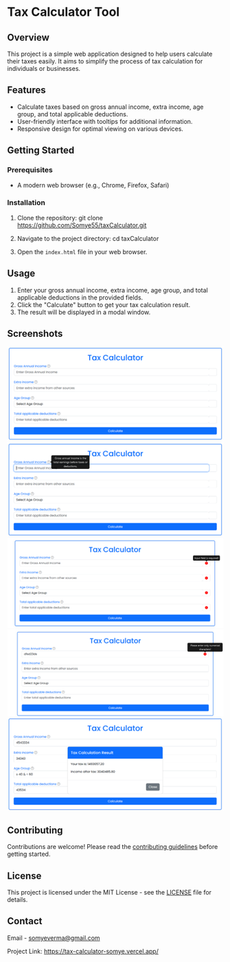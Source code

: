 # Tax Calculator Tool

## Overview

This project is a simple web application designed to help users calculate their taxes easily. It aims to simplify the process of tax calculation for individuals or businesses.

## Features

- Calculate taxes based on gross annual income, extra income, age group, and total applicable deductions.
- User-friendly interface with tooltips for additional information.
- Responsive design for optimal viewing on various devices.

## Getting Started

### Prerequisites

- A modern web browser (e.g., Chrome, Firefox, Safari)

### Installation

1. Clone the repository:
git clone https://github.com/Somye55/taxCalculator.git

2. Navigate to the project directory:
cd taxCalculator

3. Open the `index.html` file in your web browser.

## Usage

1. Enter your gross annual income, extra income, age group, and total applicable deductions in the provided fields.
2. Click the "Calculate" button to get your tax calculation result.
3. The result will be displayed in a modal window.

## Screenshots
![Tax Calculator Screenshot](images/img1.png)
![Tax Calculator Screenshot](images/img2.png)
![Tax Calculator Screenshot](images/img3.png)
![Tax Calculator Screenshot](images/img4.png)
![Tax Calculator Screenshot](images/img5.png)

## Contributing

Contributions are welcome! Please read the [contributing guidelines](CONTRIBUTING.md) before getting started.

## License

This project is licensed under the MIT License - see the [LICENSE](LICENSE) file for details.

## Contact

Email - somyeverma@gmail.com

Project Link: https://tax-calculator-somye.vercel.app/


